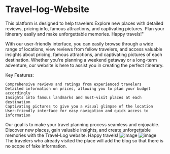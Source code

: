 # Travel-log-Website
 This platform is designed to help travelers Explore new places with detailed reviews, pricing info, famous attractions, and captivating pictures. Plan your itinerary easily and make unforgettable memories. Happy travels!"

With our user-friendly interface, you can easily browse through a wide range of locations, view reviews from fellow travelers, and access valuable insights about pricing, famous attractions, and captivating pictures of each destination. Whether you're planning a weekend getaway or a long-term adventure, our website is here to assist you in creating the perfect itinerary.

Key Features:

    Comprehensive reviews and ratings from experienced travelers
    Detailed information on prices, allowing you to plan your budget accordingly
    Insights into famous landmarks and must-visit places at each destination
    Captivating pictures to give you a visual glimpse of the location
    User-friendly interface for easy navigation and quick access to information

Our goal is to make your travel planning process seamless and enjoyable. Discover new places, gain valuable insights, and create unforgettable memories with the Travel-Log website. Happy travels! 
![image](https://github.com/Sarvani1910/Travel-log-Website/assets/125328498/bb22cfad-4c5b-4c8a-b0da-bb5d2080c0d4)
![image](https://github.com/Sarvani1910/Travel-log-Website/assets/125328498/b4f98460-f24a-41e2-966b-40429401c545)
The travelers who already visited the place will add the blog so that there is no scope of fake information.
